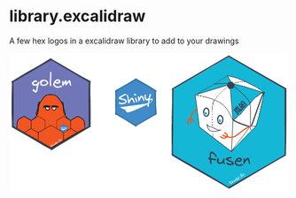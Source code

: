 # library.excalidraw

A few hex logos in a excalidraw library to add to your drawings

![](library.png)